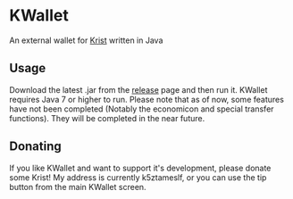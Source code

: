 # KWallet
An external wallet for [Krist](http://www.computercraft.info/forums2/index.php?/topic/22201-krist-minable-currency-that-works-across-servers/) written in Java

## Usage
Download the latest .jar from the [release](https://github.com/apemanzilla/KWallet/releases) page and then run it.
KWallet requires Java 7 or higher to run.
Please note that as of now, some features have not been completed (Notably the economicon and special transfer functions). They will be completed in the near future.

## Donating
If you like KWallet and want to support it's development, please donate some Krist! My address is currently k5ztameslf, or you can use the tip button from the main KWallet screen.

